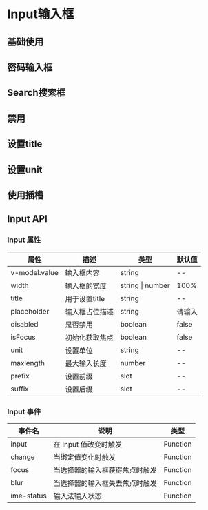 <script setup>
import demo from './demo.vue'
import PassWord from './password.vue'
import Search from './search.vue'
import Disabled from './disabled.vue'
import TitleDemo from './title.vue'
import Unit from './unit.vue'
import Slots from './slots.vue'

</script>

# Input输入框

## 基础使用

<Preview comp-name="Input" demo-name="demo">
  <demo />
</Preview>

## 密码输入框

<Preview comp-name="Input" demo-name="password">
  <PassWord />
</Preview>

## Search搜索框

<Preview comp-name="Input" demo-name="search">
  <Search />
</Preview>

## 禁用

<Preview comp-name="Input" demo-name="disabled">
  <Disabled />
</Preview>

## 设置title

<Preview comp-name="Input" demo-name="title">
  <TitleDemo />
</Preview>

## 设置unit

<Preview comp-name="Input" demo-name="unit">
  <Unit />
</Preview>

## 使用插槽

<Preview comp-name="Input" demo-name="slots">
  <Slots/>  
</Preview>

## Input API

### Input 属性

| 属性          | 描述           | 类型             | 默认值 |
| ------------- | -------------- | ---------------- | ------ |
| v-model:value | 输入框内容     | string           | --     |
| width         | 输入框的宽度   | string \| number | 100%   |
| title         | 用于设置title  | string           | --     |
| placeholder   | 输入框占位描述 | string           | 请输入 |
| disabled      | 是否禁用       | boolean          | false  |
| isFocus       | 初始化获取焦点 | boolean          | false  |
| unit          | 设置单位       | string           | --     |
| maxlength     | 最大输入长度   | number           | --     |
| prefix        | 设置前缀       | slot             | --     |
| suffix        | 设置后缀       | slot             | --     |

### Input 事件

| 事件名     | 说明                           | 类型              |
| ---------- | ------------------------------ | ----------------- |
| input      | 在 Input 值改变时触发          | Function          |
| change     | 当绑定值变化时触发             | Function          |
| focus      | 当选择器的输入框获得焦点时触发 | Function          |
| blur       | 当选择器的输入框失去焦点时触发 | Function          |
| ime-status | 输入法输入状态                 | Function<boolean> |
